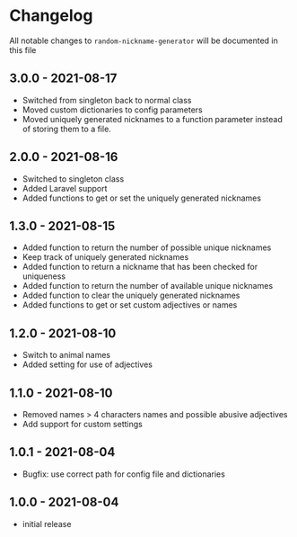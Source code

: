 # Changelog

All notable changes to `random-nickname-generator` will be documented in this file

## 3.0.0 - 2021-08-17

- Switched from singleton back to normal class
- Moved custom dictionaries to config parameters
- Moved uniquely generated nicknames to a function parameter instead of storing them to a file.

## 2.0.0 - 2021-08-16

- Switched to singleton class
- Added Laravel support
- Added functions to get or set the uniquely generated nicknames 

## 1.3.0 - 2021-08-15

- Added function to return the number of possible unique nicknames
- Keep track of uniquely generated nicknames
- Added function to return a nickname that has been checked for uniqueness
- Added function to return the number of available unique nicknames
- Added function to clear the uniquely generated nicknames
- Added functions to get or set custom adjectives or names

## 1.2.0 - 2021-08-10

- Switch to animal names
- Added setting for use of adjectives 

## 1.1.0 - 2021-08-10

- Removed names > 4 characters names and possible abusive adjectives
- Add support for custom settings

## 1.0.1 - 2021-08-04

- Bugfix: use correct path for config file and dictionaries

## 1.0.0 - 2021-08-04

- initial release

